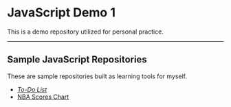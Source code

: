 # JavaScript Demo 1

This is a demo repository utilized for personal practice. 

---

## Sample JavaScript Repositories
These are sample repositories built as learning tools for myself. 

- [_To-Do List_](https://github.com/dcc5235/Todo_List)
- [NBA Scores Chart](https://github.com/dcc5235/NBA_Scores_Chart)
